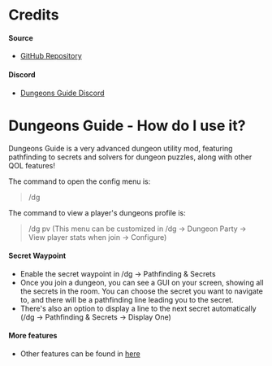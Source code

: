 # Credits

#### Source
- [GitHub Repository](https://github.com/Dungeons-Guide/Skyblock-Dungeons-Guide)

#### Discord
- [Dungeons Guide Discord](https://discord.gg/vuGsXhY5Bv)

# Dungeons Guide - How do I use it?

Dungeons Guide is a very advanced dungeon utility mod, featuring pathfinding to secrets and solvers for dungeon puzzles, along with other QOL features!

The command to open the config menu is:
> /dg 

The command to view a player's dungeons profile is:
> /dg pv <player>
> (This menu can be customized in /dg -> Dungeon Party -> View player stats when join -> Configure)

#### Secret Waypoint
- Enable the secret waypoint in /dg -> Pathfinding & Secrets 
- Once you join a dungeon, you can see a GUI on your screen, showing all the secrets in the room. You can choose the secret you want to navigate to, and there will be a pathfinding line leading you to the secret. 
- There's also an option to display a line to the next secret automatically (/dg -> Pathfinding & Secrets -> Display One)

#### More features
- Other features can be found in [here](https://github.com/Dungeons-Guide/Skyblock-Dungeons-Guide#features)


 
